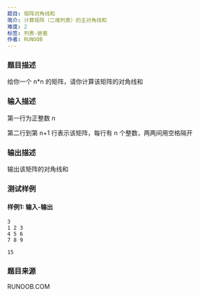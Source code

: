 ```yaml
---
题目: 矩阵对角线和
简介: 计算矩阵（二维列表）的主对角线和
难度: 2
标签: 列表-嵌套
作者: RUNOOB
---
```


### 题目描述

给你一个 n*n 的矩阵，请你计算该矩阵的对角线和

### 输入描述

第一行为正整数 n

第二行到第 n+1 行表示该矩阵，每行有 n 个整数，两两间用空格隔开

### 输出描述

输出该矩阵的对角线和

### 测试样例

#### 样例1: 输入-输出

```
3
1 2 3
4 5 6
7 8 9
```

```
15
```

### 题目来源

RUNOOB.COM